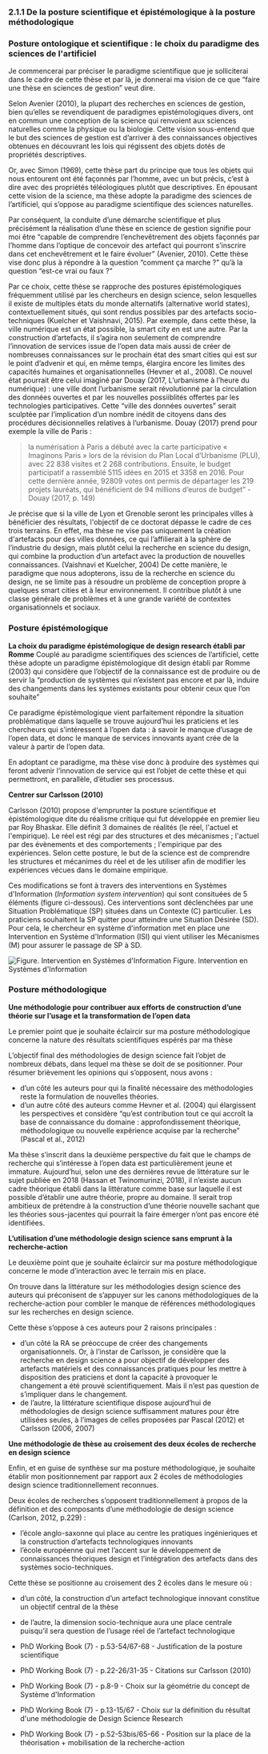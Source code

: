  ### 2.1.1 De la posture scientifique et épistémologique à la posture méthodologique

### Posture ontologique et scientifique : le choix du paradigme des sciences de l'artificiel

Je commencerai par préciser le paradigme scientifique que je solliciterai dans le cadre de cette thèse et par là, je donnerai ma vision de ce que “faire une thèse en sciences de gestion” veut dire. 

Selon Avenier (2010), la plupart des recherches en sciences de gestion, bien qu’elles se revendiquent de paradigmes epistémologiques divers, ont en commun une conception de la science qui renvoient aux sciences naturelles comme la physique ou la biologie. Cette vision sous-entend que le but des sciences de gestion est d’arriver à des connaissances objectives obtenues en découvrant les lois qui régissent des objets dotés de propriétés descriptives. 

Or, avec Simon (1969), cette thèse part du principe que tous les objets qui nous entourent ont été façonnés par l’homme, avec un but précis, c’est à dire avec des propriétés téléologiques plutôt que descriptives. En épousant cette vision de la science, ma thèse adopte la paradigme des sciences de l’artificiel, qui s’oppose au paradigme scientifique des sciences naturelles.

Par conséquent, la conduite d’une démarche scientifique et plus précisément la réalisation d’une thèse en science de gestion signifie pour moi être “capable de comprendre l’enchevêtrement des objets façonnés par l’homme dans l’optique de concevoir des artefact qui pourront s’inscrire dans cet enchevêtrement et le faire évoluer” (Avenier, 2010). Cette thèse vise donc plus à répondre à la question “comment ça marche ?” qu’à la question “est-ce vrai ou faux ?”

Par ce choix, cette thèse se rapproche des postures épistémologiques fréquemment utilisé par les chercheurs en design science, selon lesquelles il existe de multiples états du monde alternatifs (alternative world states), contextuellement situés, qui sont rendus possibles par des artefacts socio-techniques (Kuelcher et Vaishnavi, 2015). Par exemple, dans cette thèse, la ville numérique est un état possible, la smart city en est une autre. 
Par la construction d’artefacts, il s’agira non seulement de comprendre l’innovation de services issue de l’open data mais aussi de créer de nombreuses connaissances sur le prochain état des smart cities qui est sur le point d’advenir et qui, en même temps, élargira encore les limites des capacités humaines et organisationnelles (Hevner et al., 2008). Ce nouvel état pourrait être celui imaginé par Douay (2017, L’urbanisme à l’heure du numérique) : une ville dont l’urbanisme serait révolutionné par la circulation des données ouvertes et par les nouvelles possiiblités offertes par les technologies participatives. Cette “ville des données ouvertes” serait sculptée par l’implication d’un nombre inédit de citoyens dans des procédures décisionnelles relatives à l’urbanisme. Douay (2017) prend pour exemple la ville de Paris : 

> la numérisation à Paris a débuté avec la carte participative « Imaginons Paris » lors de la révision du Plan Local d’Urbanisme (PLU), avec 22 838 visites et 2 268 contributions. Ensuite, le budget participatif a rassemblé 5115 idées en 2015 et 3358 en 2016. Pour cette dernière année, 92809 votes ont permis de départager les 219 projets lauréats, qui bénéficient de 94 millions d’euros de budget” - Douay (2017, p. 149) 

	
Je précise que si la ville de Lyon et Grenoble seront les principales villes à bénéficier des résultats, l'objectif de ce doctorat dépasse le cadre de ces trois terrains. En effet, ma thèse ne vise pas uniquement la création d'artefacts pour des villes données, ce qui l’affilierait à la sphère de l’industrie du design, mais plutôt celui la recherche en science du design, qui combine la production d’un artefact avec la production de nouvelles connaissances. (Vaishnavi et Kuelcher, 2004)
De cette manière, le paradigme que nous adopterons, issu de la recherche en science du design, ne se limite pas à résoudre un problème de conception propre à quelques smart cities et à leur environnement. Il contribue plutôt à une classe générale de problèmes et à une grande variété de contextes organisationnels et sociaux.


### Posture épistémologique

**La choix du paradigme épistémologique de design research établi par Romme**
Couplé au paradigme scientifiques des sciences de l’artificiel, cette thèse adopte un paradigme épistémologique dit design établi par Romme (2003) qui considère que l’objectif de la connaissance est de produire ou de servir la “production de systèmes qui n’existent pas encore et par là, induire des changements dans les systèmes existants pour obtenir ceux que l’on souhaite”

Ce paradigme épistémologique vient parfaitement répondre la situation problématique dans laquelle se trouve aujourd’hui les praticiens et les chercheurs qui s’intéressent à  l’open data : à savoir le manque d’usage de l’open data, et donc le manque de services innovants ayant crée de la valeur à partir de l’open data. 

En adoptant ce paradigme, ma thèse vise donc à produire des systèmes qui feront advenir l’innovation de service qui est l’objet de cette thèse et qui permettront, en parallèle, d’étudier ses processus.



**Centrer sur Carlsson (2010)**

Carlsson (2010) propose d'emprunter la posture scientifique et épistémologique dite du réalisme critique qui fut développée en premier lieu par Roy Bhaskar. Elle définit 3 domaines de réalités (le réel, l'actuel et l'empirique). Le réel est régi par des structures et des mécanismes ; l'actuel par des évènements et des comportements ; l'empirique par des expériences. Selon cette posture, le but de la science est de comprendre les structures et mécanimes du réel et de les utiliser afin de modifier les expériences vécues dans le domaine empirique. 

Ces modifications se font à travers des interventions en Systèmes d'Information (*Information system intervention*) qui sont consituées de 5 éléments (figure ci-dessous). Ces interventions sont déclenchées par une Situation Problématique (SP) situées dans un Contexte (C) particulier. Les praticiens souhaitent la SP quitter pour atteindre une Situation Désirée (SD). Pour cela, le chercheur en système d'information met en place une Intervention en Système d'Information (ISI) qui vient utiliser les Mécanismes (M) pour assurer le passage de SP à SD. 

![Figure. Intervention en Systèmes d'Information](http://opendatatales.com/wp-content/uploads/2020/01/Screen-Shot-2020-01-21-at-17.28.31.png)
Figure. Intervention en Systèmes d'Information


### Posture méthodologique

**Une méthodologie pour contribuer aux efforts de construction d’une théorie sur l’usage et la transformation de l’open data**

Le premier point que je souhaite éclaircir sur ma posture méthodologique concerne la nature des résultats scientifiques espérés par ma thèse 

L’objectif final des méthodologies de design science fait l’objet de nombreux débats, dans lequel ma thèse se doit de se positionner. Pour résumer brièvement les opinions qui s’opposent, nous avons : 

- d’un côté les auteurs pour qui la finalité nécessaire des méthodologies reste la formulation de nouvelles théories. 
- d’un autre côté des auteurs comme Hevner et al. (2004) qui élargissent les perspectives et considère “qu’est contribution tout ce qui accroît la base de connaissance du domaine :  approfondissement théorique, méthodologique ou nouvelle expérience acquise par la recherche” (Pascal et al., 2012) 

Ma thèse s’inscrit dans la deuxième perspective du fait que le champs de recherche qui s’intéresse à l’open data est particulièrement jeune et immature. Aujourd’hui, selon une des dernières revue de littérature sur le sujet publiée en 2018 (Hassan et Twinomurinzi, 2018), il n’existe aucun cadre théorique établi dans la littérature comme base sur laquelle il est possible d’établir une autre théorie, propre au domaine. Il serait trop ambitieux de prétendre à la construction d’une théorie nouvelle sachant que les théories sous-jacentes qui pourrait la faire émerger n’ont pas encore été identifiées. 

**L’utilisation d’une méthodologie design science sans emprunt à la recherche-action**

Le deuxième point que je souhaite éclaircir sur ma posture méthodologique concerne le mode d’interaction avec le terrain mis en place. 

On trouve dans la littérature sur les méthodologies design science  des auteurs qui préconisent de s’appuyer sur les canons méthodologiques de la recherche-action pour combler le manque de références méthodologiques sur les recherches en design science. 

Cette thèse s’oppose à ces auteurs pour 2 raisons principales : 
- d’un côté la RA se préoccupe de créer des changements organisationnels. Or, à l’instar de Carlsson, je considère que la recherche en design science a pour objectif de développer des artefacts matériels et des connaissances pratiques pour les mettre à disposition des praticiens et dont la capacité à provoquer le changement a été prouvé scientifiquement. Mais il n’est pas question de s’impliquer dans le changement. 
- de l’autre, la littérature scientifique dispose aujourd’hui de méthodologies de design science suffisamment matures pour être utilisées seules, à l’images de celles proposées par Pascal (2012) et Carlsson (2006, 2007)

**Une méthodologie de thèse au croisement des deux écoles de recherche en design science**

Enfin, et en guise de synthèse sur ma posture méthodologique, je souhaite établir mon positionnement par rapport aux 2 écoles de méthodologies design science traditionnellement reconnues.

Deux écoles de recherches s’opposent traditionnellement à propos de la définition et des composants d’une méthodologie de design science (Carlson, 2012, p.229) : 

- l’école anglo-saxonne qui place au centre les pratiques ingénieriques et la construction d’artefacts technologiques innovants 
- l’école européenne qui met l’accent sur le développement de connaissances théoriques design et l’intégration des artefacts dans des systèmes socio-techniques.

Cette thèse se positionne au croisement des 2 écoles dans le mesure où : 

- d’un côté, la construction d’un artefact technologique innovant constitue un objectif central de la thèse 
- de l’autre, la dimension socio-technique aura une place centrale puisqu’il sera question de l’usage réel de l’artefact technologique






- PhD Working Book (7) - p.53-54/67-68 - Justification de la posture scientifique
- PhD Working Book (7) - p.22-26/31-35 - Citations sur Carlsson (2010)
- PhD Working Book (7) - p.8-9 - Choix sur la géométrie du concept de Système d'Information
- PhD Working Book (7) - p.13-15/67 - Choix sur la définition du résultat d'une méthodologie de Design Science Research
- PhD Working Book (7) - p.52-53bis/65-66 - Position sur la place de la théorisation + mobilisation de la recherche-action



 


